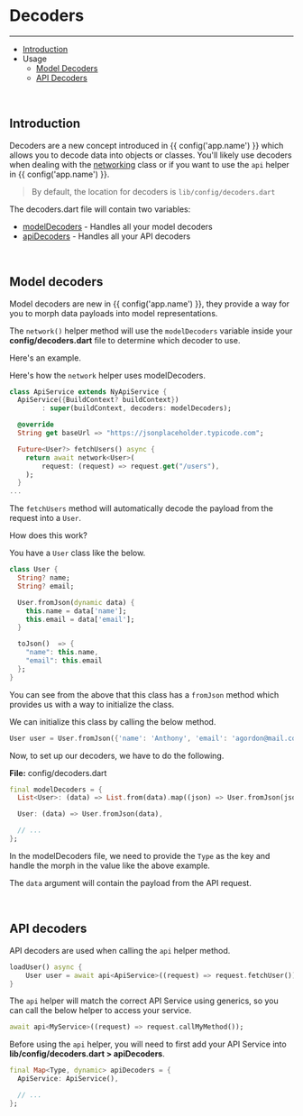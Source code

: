 # Decoders

---

<a name="section-1"></a>
- [Introduction](#introduction "Introduction")
- Usage
  - [Model Decoders](#model-decoders "Model Decoders")
  - [API Decoders](#api-decoders "API Decoders")


<div id="introduction"></div>
<br>

## Introduction

Decoders are a new concept introduced in {{ config('app.name') }} which allows you to decode data into objects or classes.
You'll likely use decoders when dealing with the [networking](/docs/{{$version}}/networking) class or if you want to use the `api` helper in {{ config('app.name') }}.

> By default, the location for decoders is `lib/config/decoders.dart`

The decoders.dart file will contain two variables:
- [modelDecoders](#model-decoders) - Handles all your model decoders 
- [apiDecoders](#api-decoders) - Handles all your API decoders 

<div id="model-decoders"></div>
<br>

## Model decoders

Model decoders are new in {{ config('app.name') }}, they provide a way for you to morph data payloads into model representations.

The `network()` helper method will use the `modelDecoders` variable inside your <b>config/decoders.dart</b> file to determine which decoder to use.

Here's an example.

Here's how the `network` helper uses modelDecoders.

```dart
class ApiService extends NyApiService {
  ApiService({BuildContext? buildContext}) 
        : super(buildContext, decoders: modelDecoders);

  @override
  String get baseUrl => "https://jsonplaceholder.typicode.com";

  Future<User?> fetchUsers() async {
    return await network<User>(
        request: (request) => request.get("/users"),
    );
  }
...
```

The `fetchUsers` method will automatically decode the payload from the request into a `User`.

How does this work?

You have a `User` class like the below.

```dart
class User {
  String? name;
  String? email;

  User.fromJson(dynamic data) {
    this.name = data['name'];
    this.email = data['email'];
  }

  toJson()  => {
    "name": this.name,
    "email": this.email
  };
}
```

You can see from the above that this class has a `fromJson` method which provides us with a way to initialize the class.

We can initialize this class by calling the below method.

```dart
User user = User.fromJson({'name': 'Anthony', 'email': 'agordon@mail.com'});
```

Now, to set up our decoders, we have to do the following.

<b>File:</b> config/decoders.dart
```dart
final modelDecoders = {
  List<User>: (data) => List.from(data).map((json) => User.fromJson(json)).toList(),

  User: (data) => User.fromJson(data),

  // ...
};
```

In the modelDecoders file, we need to provide the `Type` as the key and handle the morph in the value like the above example.

The `data` argument will contain the payload from the API request.

<div id="api-decoders"></div>
<br>

## API decoders

API decoders are used when calling the `api` helper method.

```dart
loadUser() async {
    User user = await api<ApiService>((request) => request.fetchUser());
}
```

The `api` helper will match the correct API Service using generics, so you can call the below helper to access your service. 

```dart
await api<MyService>((request) => request.callMyMethod());
```

Before using the `api` helper, you will need to first add your API Service into <b>lib/config/decoders.dart > apiDecoders</b>.

```dart
final Map<Type, dynamic> apiDecoders = {
  ApiService: ApiService(),

  // ...
};
```
